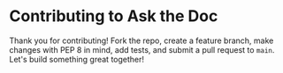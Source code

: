 # Contributing to Ask the Doc

Thank you for contributing! 
Fork the repo, create a feature branch, make changes with PEP 8 in mind, add tests, and submit a pull request to `main`.
Let's build something great together!
